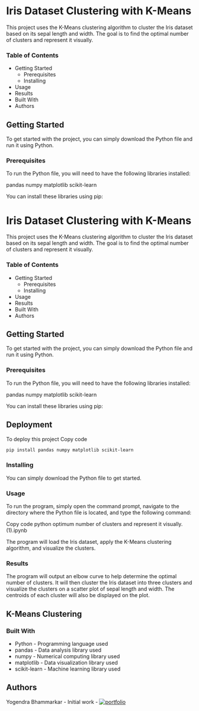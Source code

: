 
# Iris Dataset Clustering with K-Means

This project uses the K-Means clustering algorithm to cluster the Iris dataset based on its sepal length and width. The goal is to find the optimal number of clusters and represent it visually.

### Table of Contents
- Getting Started
    - Prerequisites
    - Installing
- Usage
- Results
- Built With
- Authors

## Getting Started
To get started with the project, you can simply download the Python file and run it using Python.

### Prerequisites
To run the Python file, you will need to have the following libraries installed:

pandas
numpy
matplotlib
scikit-learn

You can install these libraries using pip:


# Iris Dataset Clustering with K-Means

This project uses the K-Means clustering algorithm to cluster the Iris dataset based on its sepal length and width. The goal is to find the optimal number of clusters and represent it visually.

### Table of Contents
- Getting Started
    - Prerequisites
    - Installing
- Usage
- Results
- Built With
- Authors

## Getting Started
To get started with the project, you can simply download the Python file and run it using Python.

### Prerequisites
To run the Python file, you will need to have the following libraries installed:

pandas
numpy
matplotlib
scikit-learn

You can install these libraries using pip:


## Deployment

To deploy this project Copy code

```bash
pip install pandas numpy matplotlib scikit-learn
```


### Installing

You can simply download the Python file to get started.

### Usage

To run the program, simply open the command prompt, navigate to the directory where the Python file is located, and type the following command:

Copy code
python optimum number of clusters and represent it visually. (1).ipynb

The program will load the Iris dataset, apply the K-Means clustering algorithm, and visualize the clusters.

### Results
The program will output an elbow curve to help determine the optimal number of clusters. It will then cluster the Iris dataset into three clusters and visualize the clusters on a scatter plot of sepal length and width. The centroids of each cluster will also be displayed on the plot.

## K-Means Clustering

### Built With
- Python - Programming language used
- pandas - Data analysis library used
- numpy - Numerical computing library used
- matplotlib - Data visualization library used
- scikit-learn - Machine learning library used
## Authors
Yogendra Bhammarkar - Initial work - [![portfolio](https://img.shields.io/badge/my_portfolio-000?style=for-the-badge&logo=ko-fi&logoColor=white)](https://github.com/yogendrabhammarkar57)
